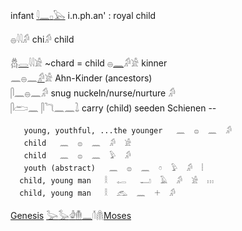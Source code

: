 infant [𓇋](𓇋)[𓈖](𓈖)[𓊪](𓊪)[𓅂](𓅂) i.n.ph.an' :   royal child  

𓐍𓇋𓇋𓀔 chi𓀔 child  

𓆣[𓂋](𓂋)𓇋𓇋𓀀 ~chard = child 𓐍[𓈖](𓈖)𓀔𓀀 kinner  
𓈖𓐍𓈖[𓀔](𓀔)𓀀 Ahn-Kinder (ancestors)  
𓋴𓈖𓐍𓈖𓀔 snug nuckeln/nurse/nurture 𓀔  
𓋴𓂧𓈖  𓋴𓆓𓈖𓈖𓍖 carry (child)  seeden Schienen --  

```  
   young, youthful, ...the younger   𓈖  𓐍  𓈖  𓀔  
   child   𓈖  𓐍  𓈖  𓀔  𓀀  
   child   𓈖  𓐍  𓈖  𓅱  𓀔  
   youth (abstract)   𓈖  𓐍  𓈖  𓏌  𓅱  𓀔  𓏪  
  child, young man   𓎛  𓉻   𓂝  𓄿  𓀔  𓀀  𓏥  
  child, young man   𓎛  𓃹  𓈖  𓇬  𓀔  
```  

[Genesis](Genesis) [𓅬](𓅬)[𓅭](𓅭)[𓁒](𓁒)[𓄟](𓄟)[𓈖](𓈖)𓄠𓋤[Moses](Moses)  